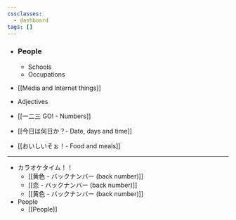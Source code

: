 ```yaml
---
cssclasses:
  - dashboard
tags: []
---
```


- ### People
	- Schools
	- Occupations
	
- [[Media and Internet things]]
- Adjectives
- [[一二三 GO! - Numbers]]
- [[今日は何日か？- Date, days and time]]
- [[おいしいそぉ！- Food and meals]]


---



- カラオケタイム！！
	- [[黄色 - バックナンバー (back number)]]
	- [[恋 - バックナンバー (back number)]]
	- [[黄色 - バックナンバー (back number)]]
- People
	-  [[People]]